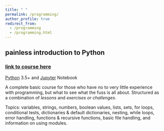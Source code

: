 ```yaml
---
title: " "
permalink: /programming/
author_profile: true
redirect_from:
  - /programming
  - /programming.html
---
```


## painless introduction to Python
### [link to course here](https://github.com/akaszowska/Painless-Introduction-to-Python-course/) 
[Python](https://www.python.org/) 3.5+ and [Jupyter](https://jupyter.org/) Notebook

A complete basic course for those who have no to very little experience with programming, but what to see what the fuss is all about. Structured as a combination of _lessons_ and _exercises or challenges_. 

Topics: variables, strings, numbers, boolean values, lists, sets, for loops, conditional tests, dictionaries & default dictionaries, nesting, while loops, error handling, functions & recursive functions, basic file handling, and information on using modules. 

